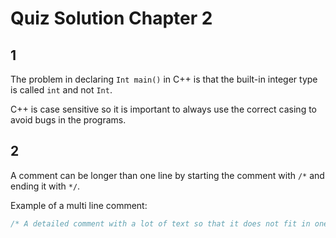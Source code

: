 # Quiz Solution Chapter 2

## 1

The problem in declaring `Int main()` in C++ is that the built-in integer type is called `int` and not `Int`.

C++ is case sensitive so it is important to always use the correct casing to avoid bugs in the programs.

## 2

A comment can be longer than one line by starting the comment with `/*` and ending it with `*/`.

Example of a multi line comment:

```cpp
/* A detailed comment with a lot of text so that it does not fit in one line and instead spans over multiple lines. The comment hence uses both a start comment symbol and a end comment symbol. */
```
